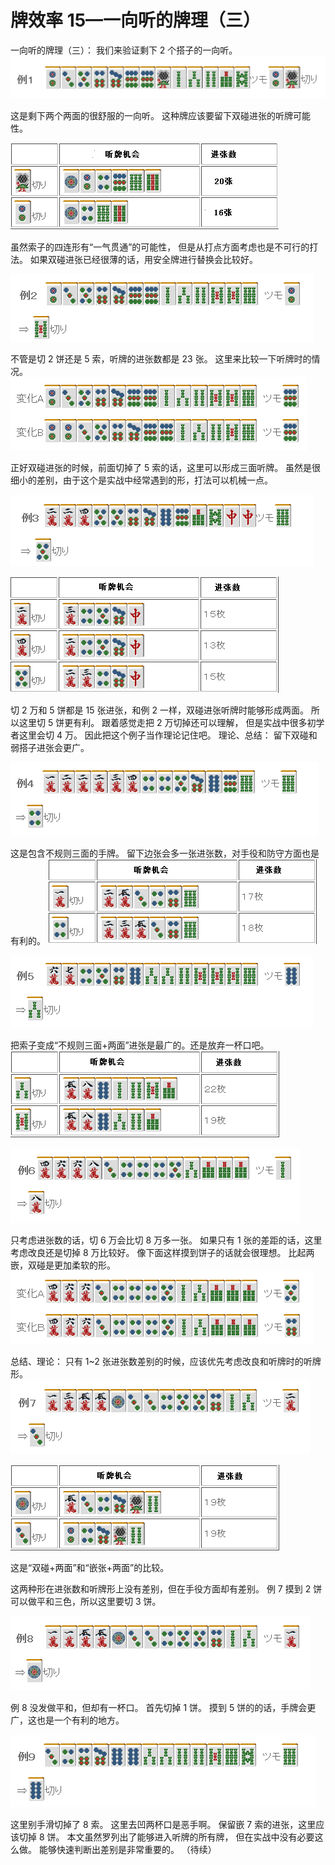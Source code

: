 # 牌效率 15—一向听的牌理（三）

一向听的牌理（三）：  我们来验证剩下 2 个搭子的一向听。
![image](./output/image_page72_16.png)

这是剩下两个两面的很舒服的一向听。 这种牌应该要留下双碰进张的听牌可能性。

![image](./output/image_page73_9.png)

 虽然索子的四连形有“一气贯通”的可能性， 但是从打点方面考虑也是不可行的打法。  如果双碰进张已经很薄的话，用安全牌进行替换会比较好。

![image](./output/image_page73_10.png)

 不管是切 2 饼还是 5 索，听牌的进张数都是 23 张。 这里来比较一下听牌时的情况。
![image](./output/image_page73_11.png)

 正好双碰进张的时候，前面切掉了 5 索的话，这里可以形成三面听牌。 虽然是很细小的差别，由于这个是实战中经常遇到的形，打法可以机械一点。

![image](./output/image_page73_12.png)

![image](./output/image_page74_9.png)

 切 2 万和 5 饼都是 15 张进张，和例 2 一样，双碰进张听牌时能够形成两面。 所以这里切 5 饼更有利。  跟着感觉走把 2 万切掉还可以理解， 但是实战中很多初学者这里会切 4 万。 因此把这个例子当作理论记住吧。  理论、总结： 留下双碰和弱搭子进张会更广。

![image](./output/image_page74_10.png)

这是包含不规则三面的手牌。 留下边张会多一张进张数，对手役和防守方面也是有利的。
![image](./output/image_page74_11.png)

![image](./output/image_page74_12.png)

把索子变成“不规则三面+两面”进张是最广的。还是放弃一杯口吧。
![image](./output/image_page75_12.png)

![image](./output/image_page75_13.png)

只考虑进张数的话，切 6 万会比切 8 万多一张。 如果只有 1 张的差距的话，这里考虑改良还是切掉 8 万比较好。 像下面这样摸到饼子的话就会很理想。 比起两嵌，双碰是更加柔软的形。
![image](./output/image_page75_14.png)

 总结、理论： 只有 1~2 张进张数差别的时候，应该优先考虑改良和听牌时的听牌形。
![image](./output/image_page75_15.png)

![image](./output/image_page75_16.png)

 这是“双碰+两面”和“嵌张+两面”的比较。

这两种形在进张数和听牌形上没有差别，但在手役方面却有差别。  例 7 摸到 2 饼可以做平和三色，所以这里要切 3 饼。

![image](./output/image_page76_10.png)

例 8 没发做平和，但却有一杯口。 首先切掉 1 饼。 摸到 5 饼的的话，手牌会更广，这也是一个有利的地方。

![image](./output/image_page76_11.png)

这里别手滑切掉了 8 索。 这里去凹两杯口是恶手啊。 保留嵌 7 索的进张，这里应该切掉 8 饼。  本文虽然罗列出了能够进入听牌的所有牌， 但在实战中没有必要这么做。 能够快速判断出差别是非常重要的。   （待续）